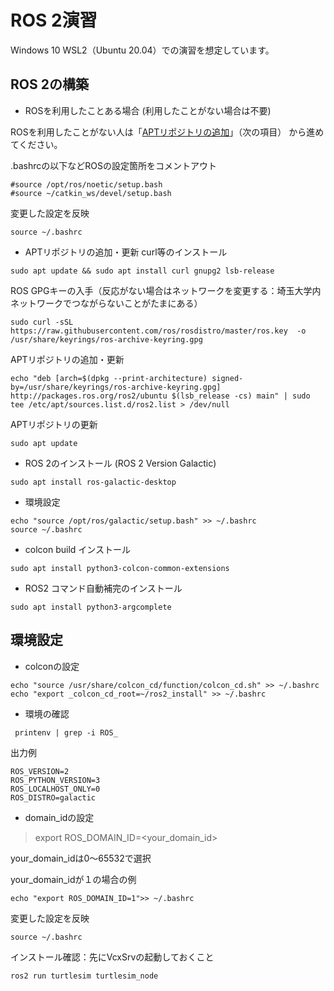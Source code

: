 # ROS 2演習

Windows 10 WSL2（Ubuntu 20.04）での演習を想定しています。

## ROS 2の構築

- ROSを利用したことある場合 (利用したことがない場合は不要)

ROSを利用したことがない人は「[APTリポジトリの追加](#aptリポジトリの追加)」（次の項目） から進めてください。

.bashrcの以下などROSの設定箇所をコメントアウト
```text
#source /opt/ros/noetic/setup.bash
#source ~/catkin_ws/devel/setup.bash
```
変更した設定を反映
```shell
source ~/.bashrc
```

- APTリポジトリの追加・更新
curl等のインストール
```shell
sudo apt update && sudo apt install curl gnupg2 lsb-release
```
ROS GPGキーの入手（反応がない場合はネットワークを変更する：埼玉大学内ネットワークでつながらないことがたまにある）
```shell
sudo curl -sSL https://raw.githubusercontent.com/ros/rosdistro/master/ros.key  -o /usr/share/keyrings/ros-archive-keyring.gpg
```

APTリポジトリの追加・更新
```shell
echo "deb [arch=$(dpkg --print-architecture) signed-by=/usr/share/keyrings/ros-archive-keyring.gpg] http://packages.ros.org/ros2/ubuntu $(lsb_release -cs) main" | sudo tee /etc/apt/sources.list.d/ros2.list > /dev/null
```

APTリポジトリの更新
```shell
sudo apt update
```

- ROS 2のインストール (ROS 2 Version Galactic)

```shell
sudo apt install ros-galactic-desktop
```

- 環境設定
```shell
echo "source /opt/ros/galactic/setup.bash" >> ~/.bashrc
source ~/.bashrc
```

- colcon build インストール
```shell
sudo apt install python3-colcon-common-extensions
```

- ROS2 コマンド自動補完のインストール
```shell
sudo apt install python3-argcomplete
```

## 環境設定

- colconの設定
```shell
echo "source /usr/share/colcon_cd/function/colcon_cd.sh" >> ~/.bashrc
echo "export _colcon_cd_root=~/ros2_install" >> ~/.bashrc
```

- 環境の確認
```shell
 printenv | grep -i ROS_
```

出力例
```
ROS_VERSION=2  
ROS_PYTHON_VERSION=3 
ROS_LOCALHOST_ONLY=0 
ROS_DISTRO=galactic
```

- domain_idの設定

> export ROS_DOMAIN_ID=<your_domain_id>

your_domain_idは0～65532で選択

your_domain_idが１の場合の例
```
echo "export ROS_DOMAIN_ID=1">> ~/.bashrc
```

変更した設定を反映
```shell
source ~/.bashrc
```

インストール確認：先にVcxSrvの起動しておくこと
```shell
ros2 run turtlesim turtlesim_node
```
